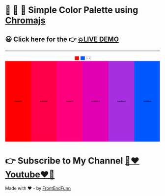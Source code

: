 # 🙈 🙉 🙊 Simple Color Palette using [Chromajs](https://vis4.net/chromajs/)

## 😃 Click here for the 👉 [💥LIVE DEMO](https://frontendfunn.github.io/color-palette/)

---

![preview](images/preview.png)

# 👉 Subscribe to My Channel [💙❤️Youtube❤️💙](https://www.youtube.com/channel/UCpOHt5d6GG-mvo-_pU06rhQ?sub_confirmation=1)

Made with ❤️ - by [FrontEndFunn](https://www.youtube.com/channel/UCpOHt5d6GG-mvo-_pU06rhQ?sub_confirmation=1)
